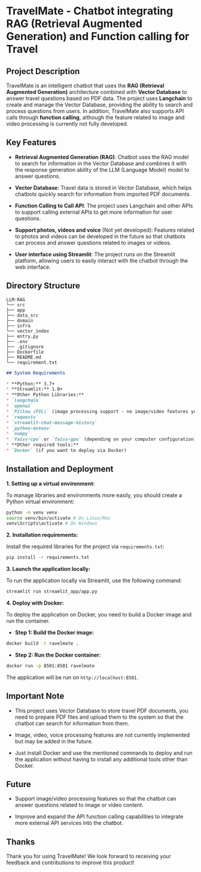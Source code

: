 # **TravelMate - Chatbot integrating RAG (Retrieval Augmented Generation) and Function calling for Travel**

## **Project Description**
TravelMate is an intelligent chatbot that uses the **RAG (Retrieval Augmented Generation)** architecture combined with **Vector Database** to answer travel questions based on PDF data. The project uses **Langchain** to create and manage the Vector Database, providing the ability to search and process questions from users. In addition, TravelMate also supports API calls through **function calling**, although the feature related to image and video processing is currently not fully developed.

## **Key Features**
- **Retrieval Augmented Generation (RAG)**: Chatbot uses the RAG model to search for information in the Vector Database and combines it with the response generation ability of the LLM (Language Model) model to answer questions.
- **Vector Database**: Travel data is stored in Vector Database, which helps chatbots quickly search for information from imported PDF documents.

- **Function Calling to Call API**: The project uses Langchain and other APIs to support calling external APIs to get more information for user questions.

- **Support photos, videos and voice** (Not yet developed): Features related to photos and videos can be developed in the future so that chatbots can process and answer questions related to images or videos.

- **User interface using Streamlit**: The project runs on the Streamlit platform, allowing users to easily interact with the chatbot through the web interface.

## **Directory Structure**
```plaintext
LLM-RAG
└── src
├── app
├── data_src
├── domain
├── infra
└── vector_index
├── entry.py
├── .env
├── .gitignore
├── Dockerfile
├── README.md
└── requirement.txt
```
```markdown
## System Requirements

* **Python:** 3.7+
* **Streamlit:** 1.0+
* **Other Python Libraries:**
* `langchain`
* `openai`
* `Pillow (PIL)` (image processing support - no image/video features yet)
* `requests`
* `streamlit-chat-message-history`
* `python-dotenv`
* `numpy`
* `faiss-cpu` or `faiss-gpu` (depending on your computer configuration)
* **Other required tools:**
* `Docker` (if you want to deploy via Docker)
```
## Installation and Deployment

**1. Setting up a virtual environment:**

To manage libraries and environments more easily, you should create a Python virtual environment:

```bash
python -m venv venv
source venv/bin/activate # On Linux/Mac
venv\Scripts\activate # On Windows
```
**2. Installation requirements:**

Install the required libraries for the project via `requirements.txt`:

```bash
pip install -r requirements.txt
```
**3. Launch the application locally:**

To run the application locally via Streamlit, use the following command:

```bash
streamlit run streamlit_app/app.py
```
**4. Deploy with Docker:**

To deploy the application on Docker, you need to build a Docker image and run the container.

* **Step 1: Build the Docker image:**

```bash
docker build -t ravelmate .

```

* **Step 2: Run the Docker container:**

```bash
docker run -p 8501:8501 ravelmate
```

The application will be run on `http://localhost:8501`.

## Important Note

* This project uses Vector Database to store travel PDF documents, you need to prepare PDF files and upload them to the system so that the chatbot can search for information from them.

* Image, video, voice processing features are not currently implemented but may be added in the future.

* Just install Docker and use the mentioned commands to deploy and run the application without having to install any additional tools other than Docker.

## Future

* Support image/video processing features so that the chatbot can answer questions related to image or video content.

* Improve and expand the API function calling capabilities to integrate more external API services into the chatbot.

## Thanks

Thank you for using TravelMate! We look forward to receiving your feedback and contributions to improve this product!

```
